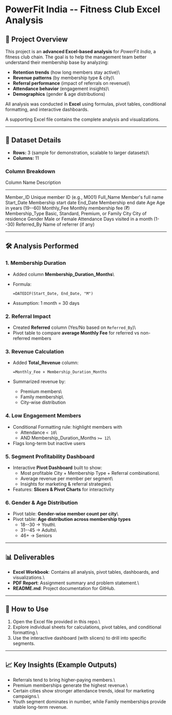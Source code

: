 # PowerFit India -- Fitness Club Excel Analysis

## 📌 Project Overview

This project is an **advanced Excel-based analysis** for *PowerFit
India*, a fitness club chain. The goal is to help the management team
better understand their membership base by analyzing:

-   **Retention trends** (how long members stay active)\
-   **Revenue patterns** (by membership type & city)\
-   **Referral performance** (impact of referrals on revenue)\
-   **Attendance behavior** (engagement insights)\
-   **Demographics** (gender & age distributions)

All analysis was conducted in **Excel** using formulas, pivot tables,
conditional formatting, and interactive dashboards.

A supporting Excel file contains the complete analysis and
visualizations.

------------------------------------------------------------------------

## 📂 Dataset Details

-   **Rows:** 3 (sample for demonstration, scalable to larger datasets)\
-   **Columns:** 11

### Column Breakdown

  Column Name       Description
  ----------------- -------------------------------------
  Member_ID         Unique member ID (e.g., M001)
  Full_Name         Member's full name
  Start_Date        Membership start date
  End_Date          Membership end date
  Age               Age in years (19--60)
  Monthly_Fee       Monthly membership fee (₹)
  Membership_Type   Basic, Standard, Premium, or Family
  City              City of residence
  Gender            Male or Female
  Attendance        Days visited in a month (1--30)
  Referred_By       Name of referrer (if any)

------------------------------------------------------------------------

## 🛠️ Analysis Performed

### 1. Membership Duration

-   Added column **Membership_Duration_Months**\

-   Formula:

        =DATEDIF(Start_Date, End_Date, "M")

-   Assumption: 1 month = 30 days

### 2. Referral Impact

-   Created **Referred** column (Yes/No based on `Referred_By`)\
-   Pivot table to compare **average Monthly Fee** for referred vs
    non-referred members

### 3. Revenue Calculation

-   Added **Total_Revenue** column:

        =Monthly_Fee × Membership_Duration_Months

-   Summarized revenue by:

    -   Premium members\
    -   Family membership\
    -   City-wise distribution

### 4. Low Engagement Members

-   Conditional Formatting rule: highlight members with
    -   Attendance `< 10`\
    -   AND Membership_Duration_Months `>= 12`\
-   Flags long-term but inactive users

### 5. Segment Profitability Dashboard

-   Interactive **Pivot Dashboard** built to show:
    -   Most profitable City + Membership Type + Referral combinations\
    -   Average revenue per member per segment\
    -   Insights for marketing & referral strategies\
-   Features: **Slicers & Pivot Charts** for interactivity

### 6. Gender & Age Distribution

-   Pivot table: **Gender-wise member count per city**\
-   Pivot table: **Age distribution across membership types**
    -   18--30 → Youth\
    -   31--45 → Adults\
    -   46+ → Seniors

------------------------------------------------------------------------

## 📊 Deliverables

-   **Excel Workbook**: Contains all analysis, pivot tables, dashboards,
    and visualizations.\
-   **PDF Report**: Assignment summary and problem statement.\
-   **README.md**: Project documentation for GitHub.

------------------------------------------------------------------------

## 🚀 How to Use

1.  Open the Excel file provided in this repo.\
2.  Explore individual sheets for calculations, pivot tables, and
    conditional formatting.\
3.  Use the interactive dashboard (with slicers) to drill into specific
    segments.

------------------------------------------------------------------------

## 📈 Key Insights (Example Outputs)

-   Referrals tend to bring higher-paying members.\
-   Premium memberships generate the highest revenue.\
-   Certain cities show stronger attendance trends, ideal for marketing
    campaigns.\
-   Youth segment dominates in number, while Family memberships provide
    stable long-term revenue.
